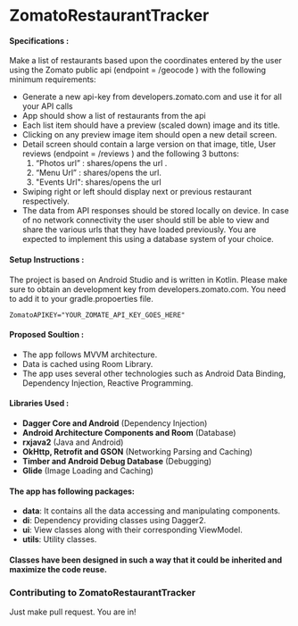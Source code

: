 # ZomatoRestaurantTracker

#### Specifications :

Make a list of restaurants based upon the coordinates entered by the user using the Zomato public api (endpoint = /geocode ) with the following minimum requirements:
- Generate a new api-key from developers.zomato.com and use it for all your API calls
- App should show a list of restaurants from the api
- Each list item should have a preview (scaled down) image and its title.
- Clicking on any preview image item should open a new detail screen. 
- Detail screen should contain a large version on that image, title, User reviews (endpoint = /reviews ) and the following 3 buttons:
	1. “Photos url” : shares/opens the url .
	2. “Menu Url” : shares/opens the url.
	3. "Events Url": shares/opens the url
- Swiping right or left should display next or previous restaurant respectively.
- The data from API responses should be stored locally on device. In case of no network connectivity
the user should still be able to view and share the various urls that they have loaded previously. You are
expected to implement this using a database system of your choice.

#### Setup Instructions :

The project is based on Android Studio and is written in Kotlin.
Please make sure to obtain an development key from developers.zomato.com. You need to add it to your gradle.propoerties file.
```
ZomatoAPIKEY="YOUR_ZOMATE_API_KEY_GOES_HERE"
```

#### Proposed Soultion :

- The app follows MVVM architecture.
- Data is cached using Room Library.
- The app uses several other technologies such as Android Data Binding, Dependency Injection, Reactive Programming.

#### Libraries Used :

- **Dagger Core and Android** (Dependency Injection)
- **Android Architecture Components and Room** (Database)
- **rxjava2** (Java and Android)
- **OkHttp, Retrofit and GSON** (Networking Parsing and Caching)
- **Timber and Android Debug Database** (Debugging)
- **Glide** (Image Loading and Caching)

#### The app has following packages:
- **data**: It contains all the data accessing and manipulating components.
- **di**: Dependency providing classes using Dagger2.
- **ui**: View classes along with their corresponding ViewModel.
- **utils**: Utility classes.

#### Classes have been designed in such a way that it could be inherited and maximize the code reuse.

### Contributing to ZomatoRestaurantTracker
Just make pull request. You are in!
